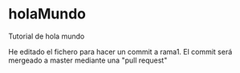 # holaMundo
Tutorial de hola mundo

He editado el fichero para hacer un commit a rama1. El commit será mergeado a master mediante una "pull request"
